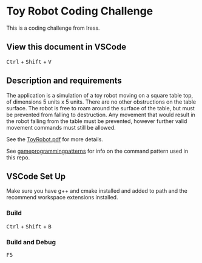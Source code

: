 # Toy Robot Coding Challenge

This is a coding challenge from Iress.

## View this document in VSCode

<kbd>Ctrl</kbd> + <kbd>Shift</kbd> + <kbd>V</kbd>

## Description and requirements

The application is a simulation of a toy robot moving on a square table top, of dimensions 5 units x 5 units. There are no other obstructions on the table surface. The robot is free to roam around the surface of the table, but must be prevented from falling to destruction. Any movement that would result in the robot falling from the table must be prevented, however further valid movement commands must still be allowed.

See the [ToyRobot.pdf](ToyRobot.pdf) for more details.

See [gameprogrammingpatterns](https://gameprogrammingpatterns.com/command.html) for info on the command pattern used in this repo.

## VSCode Set Up

Make sure you have g++ and cmake installed and added to path and the recommend workspace extensions installed.

### Build

<kbd>Ctrl</kbd> + <kbd>Shift</kbd> + <kbd>B</kbd>

### Build and Debug

<kbd>F5</kbd>
